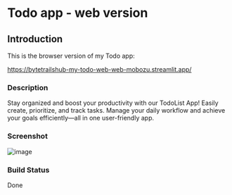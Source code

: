 # Todo app - web version
## Introduction
This is the browser version of my Todo app:

https://bytetrailshub-my-todo-web-web-mobozu.streamlit.app/

### Description
Stay organized and boost your productivity with our TodoList App! Easily create, prioritize, and track tasks. Manage your daily workflow  and achieve your goals efficiently—all in one user-friendly app.

### Screenshot
![image](https://github.com/user-attachments/assets/ca139173-d797-45d7-a340-01983f6fbc32)


### Build Status
Done
